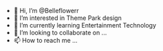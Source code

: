 - 👋 Hi, I’m @Belleflowerr
- 👀 I’m interested in Theme Park design
- 🌱 I’m currently learning Entertainment Technology
- 💞️ I’m looking to collaborate on ...
- 📫 How to reach me ...

<!---
Belleflowerr/Belleflowerr is a ✨ special ✨ repository because its `README.md` (this file) appears on your GitHub profile.
You can click the Preview link to take a look at your changes.
--->
